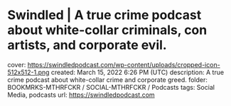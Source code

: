# Swindled | A true crime podcast about white-collar criminals, con artists, and corporate evil.

cover: https://swindledpodcast.com/wp-content/uploads/cropped-icon-512x512-1.png
created: March 15, 2022 6:26 PM (UTC)
description: A true crime podcast about white-collar crime and corporate greed.
folder: BOOKMRKS-MTHRFCKR / SOCIAL-MTHRFCKR / Podcasts
tags: Social Media, podcasts
url: https://swindledpodcast.com